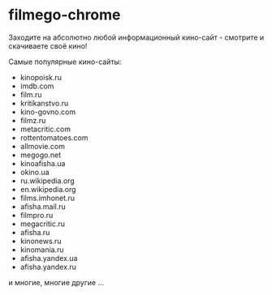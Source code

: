 # filmego-chrome

Заходите на абсолютно любой информационный кино-сайт - смотрите и скачиваете своё кино!

Самые популярные кино-сайты:
- kinopoisk.ru
- imdb.com
- film.ru
- kritikanstvo.ru
- kino-govno.com
- filmz.ru
- metacritic.com
- rottentomatoes.com
- allmovie.com
- megogo.net
- kinoafisha.ua
- okino.ua
- ru.wikipedia.org
- en.wikipedia.org
- films.imhonet.ru
- afisha.mail.ru
- filmpro.ru
- megacritic.ru
- afisha.ru
- kinonews.ru
- kinomania.ru
- afisha.yandex.ua
- afisha.yandex.ru

и многие, многие другие ...
